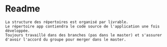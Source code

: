 # Readme
    La structure des répertoires est organisé par livrable.
	Le répertoire app contiendra le code source de l'application une fois développée.
	Toujours travaillé dans des branches (pas dans le master) et s'assurer d'avoir l'accord du groupe pour merger dans le master.